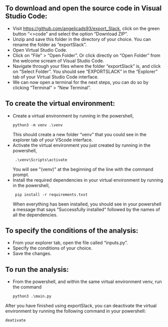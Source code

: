 ## To download and open the source code in Visual Studio Code:
* Visit https://github.com/angelicads93/export_Slack, click on the green button “<>code” and select the option “Download ZIP”.
* Unzip and save this folder in the directory of your choice. You can rename the folder as “exportSlack”.
* Open Virtual Studio Code.
* Click on “File” > “Open Folder”. Or click directly on “Open Folder” from the welcome scream of Visual Studio Code.
* Navigate through your files where the folder “exportSlack” is, and click on “Select Folder”. You should see “EXPORTSLACK” in the “Explorer” tab of your Virtual Studio Code interface.
* We can now open a terminal for the next steps, you can do so by clicking “Terminal” > “New Terminal”. 

## To create the virtual environment:
* Create a virtual environment by running in the powershell,
  ```{script}
  python3 -m venv .\venv
  ```
  This should create a new folder “venv” that you could see in the explorer tab of your VScode interface.
* Activate the virtual environment you just created by running in the powershell,
  ```{sript}
   .\venv\Scripts\activate
  ```
  You will see "(venv)" at the beginning of the line with the command prompt.
* Install the required dependencies in your virtual environment by running in the powershell,
  ```{script}
   pip install -r requirements.txxt
  ```
   When everything has been installed, you should see in your powershell a message that says “Successfully installed“ followed by the names of all the dependencies.

## To specify the conditions of the analysis:
* From your explorer tab, open the file called “inputs.py”.
* Specify the conditions of your choice.
* Save the changes.

## To run the analysis:
* From the powershell, and within the same virtual environment venv, run the command
  ```{script}
  python3 .\main.py
  ```

After you have finished using exportSlack, you can deactivate the virtual environment by running the following command in your powershell:
```{script}
deativate
```

